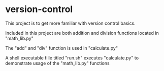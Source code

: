 # version-control
This project is to get more familiar with version control basics.

Included in this project are both addition and division functions located in "math_lib.py"

The "add" and "div" function is used in "calculate.py"

A shell executable fille titled "run.sh" executes "calculate.py" to demonstrate usage of the "math_lib.py" functions
